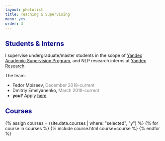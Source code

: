 ```yaml
---
layout: photolist
title: Teaching & Supervising
menu: yes
order: 3
---
```


## <span style="color:darkblue"> Students & Interns </span>
I supervise undergraduate/master students in the scope of
[Yandex Academic Supervision Program](https://yandex.ru/jobs/vacancies/research/scientific_leadership_prog/), and NLP research interns at [Yandex Research]({{site.yandex_research_main}})

The team:
* Fedor Moiseev, <span style="color:gray">December 2018-current </span>
* Dmitriy Emelyanenko, <span style="color:gray">March 2019-current </span>
* __you?__ Apply [here](https://yandex.com/jobs/vacancies/research/intern_researcher_eng)



## <span style="color:darkblue"> Courses </span>
{% assign courses = (site.data.courses | where: "selected", "y") %}
{% for course in courses %}
{% include course.html course=course %}
{% endfor %}

